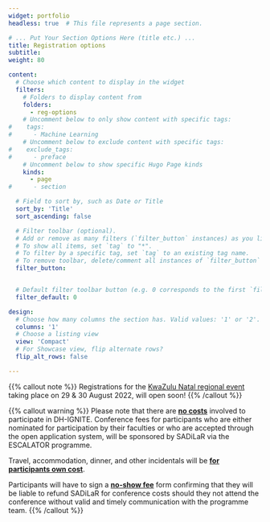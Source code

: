 ```yaml
---
widget: portfolio
headless: true  # This file represents a page section.

# ... Put Your Section Options Here (title etc.) ...
title: Registration options
subtitle: 
weight: 80

content:
  # Choose which content to display in the widget
  filters:
    # Folders to display content from
    folders:
      - reg-options
    # Uncomment below to only show content with specific tags:
#    tags:
#      - Machine Learning
    # Uncomment below to exclude content with specific tags:
#    exclude_tags:
#      - preface    
    # Uncomment below to show specific Hugo Page kinds
    kinds:
      - page
#      - section

  # Field to sort by, such as Date or Title
  sort_by: 'Title'
  sort_ascending: false

  # Filter toolbar (optional).
  # Add or remove as many filters (`filter_button` instances) as you like.
  # To show all items, set `tag` to "*".
  # To filter by a specific tag, set `tag` to an existing tag name.
  # To remove toolbar, delete/comment all instances of `filter_button` below.
  filter_button:


  # Default filter toolbar button (e.g. 0 corresponds to the first `filter_button` instance above)
  filter_default: 0

design:
  # Choose how many columns the section has. Valid values: '1' or '2'.
  columns: '1'
  # Choose a listing view
  view: 'Compact'
  # For Showcase view, flip alternate rows?
  flip_alt_rows: false

---
```


{{% callout note %}}
Registrations for the [KwaZulu Natal regional event](event/kzn-region) taking place on 29 & 30 August 2022, will open soon!
{{% /callout %}}

{{% callout warning %}}
Please note that there are <u>**no costs**</u> involved to participate in DH-IGNITE. Conference fees for participants who are either nominated for participation by their faculties or who are accepted through the open application system, will be sponsored by SADiLaR via the ESCALATOR programme.<br>

Travel, accommodation, dinner, and other incidentals will be <u>**for participants own cost**</u>.<br>

Participants will have to sign a <u>**no-show fee**</u> form confirming that they will be liable to refund SADiLaR for conference costs should they not attend the conference without valid and timely communication with the programme team.
{{% /callout %}}